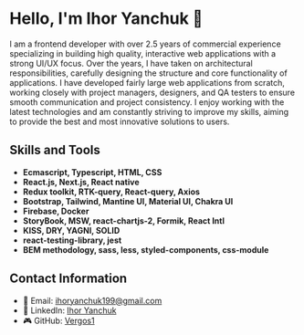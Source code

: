 # Hello, I'm Ihor Yanchuk 👋

I am a frontend developer with over 2.5 years of commercial experience specializing in building high quality,
interactive web applications with a strong UI/UX focus. Over the years, I have taken on architectural
responsibilities, carefully designing the structure and core functionality of applications. I have developed
fairly large web applications from scratch, working closely with project managers, designers, and QA testers
to ensure smooth communication and project consistency. I enjoy working with the latest technologies and
am constantly striving to improve my skills, aiming to provide the best and most innovative solutions to users.

## Skills and Tools
- **Ecmascript, Typescript, HTML, CSS**
- **React.js, Next.js, React native**
- **Redux toolkit, RTK-query, React-query, Axios**
- **Bootstrap, Tailwind, Mantine UI, Material UI,
Chakra UI**
- **Firebase, Docker**
- **StoryBook, MSW, react-chartjs-2,
Formik, React Intl**
- **KISS, DRY, YAGNI, SOLID**
- **react-testing-library, jest**
- **BEM methodology, sass,
less, styled-components,
css-module**

## Contact Information
- 📧 Email: [ihoryanchuk199@gmail.com](mailto:ihoryanchuk199@gmail.com)
- 💼 LinkedIn: [Ihor Yanchuk](https://www.linkedin.com/in/ihor-yanchuk-248a64268/edit/forms/intro/new/?profileFormEntryPoint=PROFILE_SECTION)
- 🎮 GitHub: [Vergos1](https://github.com/Vergos1)
